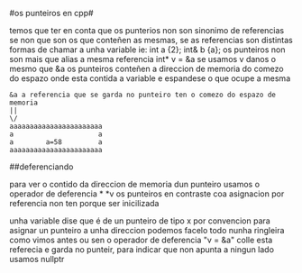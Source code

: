 #os punteiros en cpp#

temos que ter en conta que os punterios non son sinonimo de referencias se non que son os que conteñen as mesmas,
se as referencias son distintas formas de chamar a unha variable
ie:
	int a {2};
	int& b {a};
os punteiros non son mais que alias a mesma referencia int* v = &a se usamos v danos o mesmo que &a os punteiros conteñen
a direccion de memoria do comezo do espazo onde esta contida a variable e espandese o que ocupe a mesma

	&a a referencia que se garda no punteiro ten o comezo do espazo de memoria
	||
	\/
	aaaaaaaaaaaaaaaaaaaaaaa
	a                     a
	a        a=58         a
	aaaaaaaaaaaaaaaaaaaaaaa

##deferenciando

para ver o contido da direccion de memoria dun punteiro usamos o operador de deferencia *
*v
os punteiros en contraste coa asignacion por referencia non ten porque ser inicilizada

unha variable dise que é de un punteiro de tipo x por convencion
para asignar un punteiro a unha direccion podemos facelo todo nunha ringleira 
como vimos antes ou sen o operador de deferencia "v = &a" colle esta referecia 
e garda no punteir, para indicar que non apunta a ningun lado usamos nullptr

